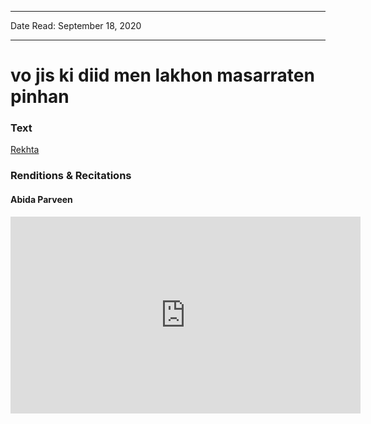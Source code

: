 
---

Date Read: September 18, 2020

---


# vo jis ki diid men lakhon masarraten pinhan


### Text

[Rekhta](https://www.rekhta.org/nazms/ek-rah-guzar-par-faiz-ahmad-faiz-nazms?lang=ur)

### Renditions & Recitations

#### Abida Parveen

<iframe width="560" height="315" src="https://www.youtube.com/embed/iKfcDuX79Qc" title="YouTube video player" frameborder="0" allow="accelerometer; autoplay; clipboard-write; encrypted-media; gyroscope; picture-in-picture" allowfullscreen></iframe>

